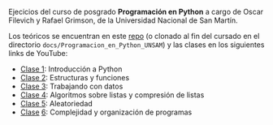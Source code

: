 Ejecicios del curso de posgrado **Programación en Python** a cargo de Oscar Filevich y Rafael Grimson, de la Universidad Nacional de San Martín.

Los teóricos se encuentran en este [repo](https://github.com/python-unsam/Programacion_en_Python_UNSAM) (o clonado al fin del cursado en el directorio `docs/Programacion_en_Python_UNSAM`) y las clases en los siguientes links de YouTube:

+ [Clase 1](https://www.youtube.com/watch?v=BcqyW_tbrG8&ab_channel=PythonECyT): Introducción a Python
+ [Clase 2](https://www.youtube.com/watch?v=paDcOm7F2VE&ab_channel=PythonECyT): Estructuras y funciones
+ [Clase 3](https://www.youtube.com/watch?v=CVOPnsOJEqc&ab_channel=PythonECyT): Trabajando con datos
+ [Clase 4](https://www.youtube.com/watch?v=S_UHwl5RnME&ab_channel=PythonECyT): Algoritmos sobre listas y compresión de listas
+ [Clase 5](https://www.youtube.com/watch?v=EVVTTcWhlAg&ab_channel=PythonECyT): Aleatoriedad
+ [Clase](https://www.youtube.com/watch?v=b-jj96enpKo&ab_channel=PythonECyT) [6](https://www.youtube.com/watch?v=DD3VWKlhcK0&ab_channel=PythonECyT): Complejidad y organización de programas
